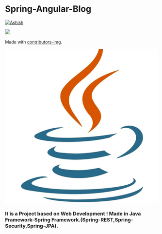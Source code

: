 # Spring-Angular-Blog

[![Ashish](https://img.shields.io/badge/Maintained%20By-%20Ashish-brightgreen)](https://github.com/ashish-devv/Spring-Angular-Blog)

<a href="https://github.com/ashish-devv/Spring-Angular-Blog/graphs/contributors">
  <img src="https://contributors-img.web.app/image?repo=ashish-devv/Spring-Angular-Blog" />
</a>

Made with [contributors-img](https://contributors-img.web.app).

![java](https://raw.githubusercontent.com/github/explore/80688e429a7d4ef2fca1e82350fe8e3517d3494d/topics/java/java.png)

 ### It is a Project based on Web Development ! Made in Java Framework-Spring Framework.(Spring-REST,Spring-Security,Spring-JPA).
